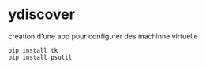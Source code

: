 # ydiscover

creation d'une app pour configurer des machinne virtuelle

```
pip install tk
pip install psutil 
```
